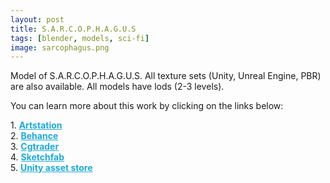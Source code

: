 ```yaml
---
layout: post 
title: S.A.R.C.O.P.H.A.G.U.S
tags: [blender, models, sci-fi]
image: sarcophagus.png
---
```

Model of S.A.R.C.O.P.H.A.G.U.S.
All texture sets (Unity, Unreal Engine, PBR) are also available. 
All models have lods (2-3 levels).

<!--more-->

You can learn more about this work by clicking on the links below: <br/>

<div>
	1.
    <a href="https://www.artstation.com/artwork/baKzkn" target="_blank" style="font-weight: bold; color: #1CAAD9;">Artstation</a><br/>
	2.
	<a href="https://www.behance.net/gallery/72324359/SARCOPHAGUS" target="_blank" style="font-weight: bold; color: #1CAAD9;">Behance</a><br/>	
	3.
	<a href="https://www.cgtrader.com/3d-models/space/other/sarcophagus-5840fe3d-c9cf-448e-afd0-031aaad056c2" target="_blank" style="font-weight: bold; color: #1CAAD9;">Cgtrader</a><br/>
	4.
	<a href="https://sketchfab.com/3d-models/sarcophagus-5e05138ebf0d48d392ea88b4d62d262a?cursor=cD0yMDE4LTExLTIyKzE2JTNBMzUlM0ExNS40MTMxOTM%3D" target="_blank" style="font-weight: bold; color: #1CAAD9;">Sketchfab</a><br/>	
	5.
	<a href="https://assetstore.unity.com/packages/3d/environments/sci-fi/s-a-r-c-o-p-h-a-g-u-s-133927" target="_blank" style="font-weight: bold; color: #1CAAD9;">Unity asset store</a>
</div>
